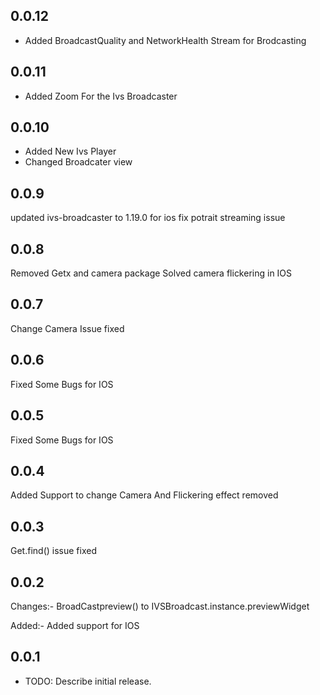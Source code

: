 ## 0.0.12
  * Added BroadcastQuality and NetworkHealth Stream for Brodcasting

## 0.0.11
  * Added Zoom For the Ivs Broadcaster

## 0.0.10
  * Added New Ivs Player
  * Changed Broadcater view
  

## 0.0.9
updated ivs-broadcaster to 1.19.0 for ios
fix potrait streaming issue

## 0.0.8
Removed Getx and camera package Solved camera flickering in IOS

## 0.0.7
Change Camera Issue fixed

## 0.0.6
Fixed Some Bugs for IOS

## 0.0.5
Fixed Some Bugs for IOS

## 0.0.4
Added Support to change Camera
And Flickering effect removed

## 0.0.3
Get.find() issue fixed

## 0.0.2

Changes:- 
  BroadCastpreview() to IVSBroadcast.instance.previewWidget

Added:-
  Added support for IOS

## 0.0.1

* TODO: Describe initial release.
